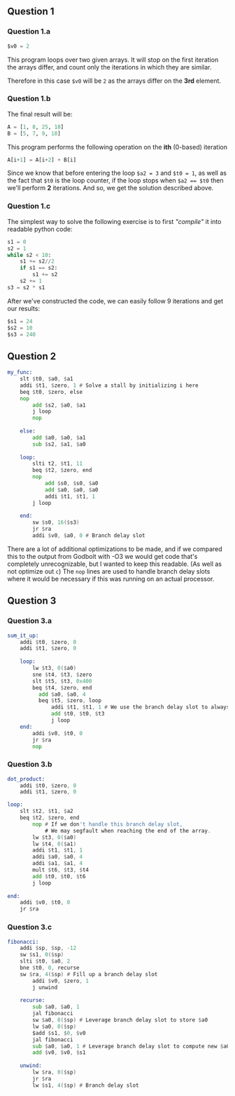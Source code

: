 ## Question 1
### Question 1.a
```asm
$v0 = 2
```
This program loops over two given arrays. It will stop on the first iteration the arrays differ, and count only the iterations in which they are similar.

Therefore in this case `$v0` will be `2` as the arrays differ on the **3rd** element.

### Question 1.b
The final result will be:
```python
A = [1, 8, 25, 18]
B = [5, 7, 9, 18]
```
This program performs the following operation on the **ith** (0-based) iteration
```python
A[i+1] = A[i+2] + B[i]
```
Since we know that before entering the loop `$a2 = 3` and `$t0 = 1`, as well as the fact that `$t0` is the loop counter,
if the loop stops when `$a2 == $t0` then we'll perform **2** iterations.
And so, we get the solution described above.

### Question 1.c
The simplest way to solve the following exercise is to first *"compile"* it into readable python code:
```python
s1 = 0
s2 = 1
while s2 < 10:
    s1 += s2//2
    if s1 == s2:
        s1 += s2
    s2 += 1
s3 = s2 * s1
```
After we've constructed the code, we can easily follow 9 iterations and get our results:
```asm
$s1 = 24
$s2 = 10
$s3 = 240
```

## Question 2
```asm
my_func: 
    slt $t0, $a0, $a1
    addi $t1, $zero, 1 # Solve a stall by initializing i here
    beq $t0, $zero, else
    nop
        add $s2, $a0, $a1
        j loop
        nop
        
    else: 
        add $a0, $a0, $a1
        sub $s2, $a1, $a0
        
    loop: 
        slti t2, $t1, 11
        beq $t2, $zero, end
        nop
            add $s0, $s0, $a0
            add $a0, $a0, $a0
            addi $t1, $t1, 1
        j loop
        
    end: 
        sw $s0, 16($s3)
        jr $ra
        addi $v0, $a0, 0 # Branch delay slot
```
There are a lot of additional optimizations to be made, and if we compared this to the output from Godbolt with -O3 we would get code that's completely unrecognizable, but I wanted to keep this readable. (As well as not optimize out `c`)
The `nop` lines are used to handle branch delay slots where it would be necessary if this was running on an actual processor.

## Question 3
### Question 3.a
```asm
sum_it_up:
    addi $t0, $zero, 0
    addi $t1, $zero, 0
  
    loop:
        lw $t3, 0($a0)
        sne $t4, $t3, $zero
        slt $t5, $t3, 0x400
        beq $t4, $zero, end
          add $a0, $a0, 4
          beq $t5, $zero, loop
              addi $t1, $t1, 1 # We use the branch delay slot to always increment $t1
              add $t0, $t0, $t3
              j loop
    end: 
        addi $v0, $t0, 0
        jr $ra
        nop
```

### Question 3.b
```asm
dot_product: 
    addi $t0, $zero, 0
    addi $t1, $zero, 0

loop:
    slt $t2, $t1, $a2
    beq $t2, $zero, end
        nop # If we don't handle this branch delay slot,
            # We may segfault when reaching the end of the array.
        lw $t3, 0($a0)
        lw $t4, 0($a1)
        addi $t1, $t1, 1
        addi $a0, $a0, 4
        addi $a1, $a1, 4
        mult $t6, $t3, $t4
        add $t0, $t0, $t6
        j loop
    
end: 
    addi $v0, $t0, 0
    jr $ra
```
### Question 3.c
```asm
fibonacci:
    addi $sp, $sp, -12
    sw $s1, 0($sp)
    slti $t0, $a0, 2
    bne $t0, 0, recurse
    sw $ra, 4($sp) # Fill up a branch delay slot
        addi $v0, $zero, 1
        j unwind
        
    recurse:
        sub $a0, $a0, 1
        jal fibonacci
        sw $a0, 8($sp) # Leverage branch delay slot to store $a0
        lw $a0, 8($sp)
        $add $s1, $0, $v0
        jal fibonacci
        sub $a0, $a0, 1 # Leverage branch delay slot to compute new $a0
        add $v0, $v0, $s1
        
    unwind:
        lw $ra, 0($sp)
        jr $ra
        lw $s1, 4($sp) # Branch delay slot
```
